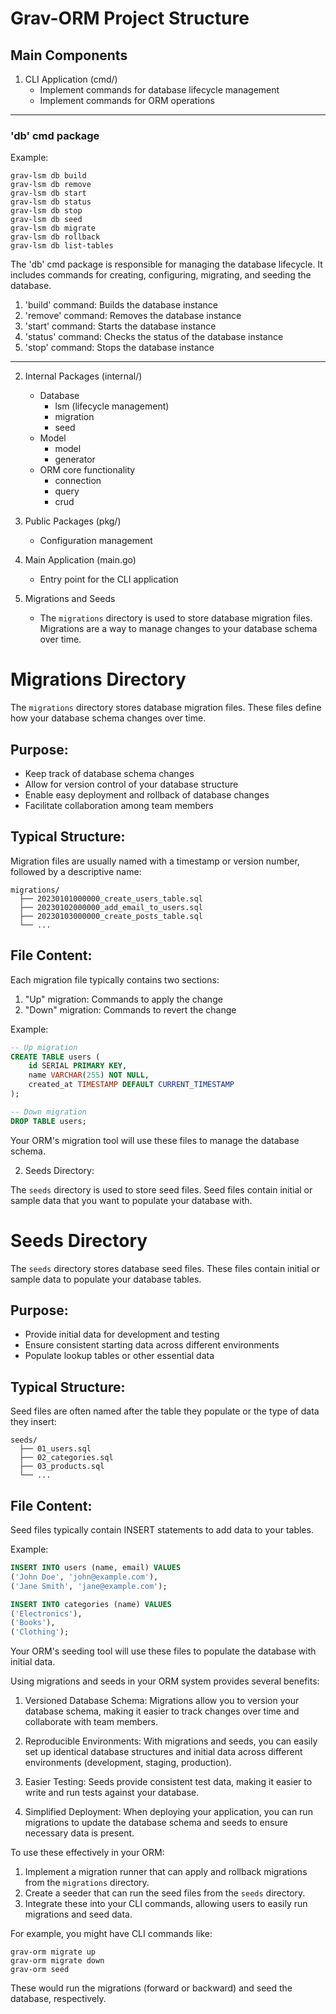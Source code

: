 # Grav-ORM Project Structure

## Main Components

1. CLI Application (cmd/)
    - Implement commands for database lifecycle management
    - Implement commands for ORM operations
---------------------------------------------------------------------------------------------------------------------------
### 'db' cmd package
Example:
```
grav-lsm db build
grav-lsm db remove
grav-lsm db start
grav-lsm db status
grav-lsm db stop
grav-lsm db seed
grav-lsm db migrate
grav-lsm db rollback
grav-lsm db list-tables
```

The 'db' cmd package is responsible for managing the database lifecycle. It includes commands for creating, configuring, migrating, and seeding the database.
1. 'build' command: Builds the database instance
2. 'remove' command: Removes the database instance
3. 'start' command: Starts the database instance
4. 'status' command: Checks the status of the database instance
5. 'stop' command: Stops the database instance
---------------------------------------------------------------------------------------------------------------------------
2. Internal Packages (internal/)
    - Database
      - lsm (lifecycle management)
      - migration
      - seed
    - Model
      - model
      - generator
    - ORM core functionality
        - connection
        - query
        - crud

3. Public Packages (pkg/)
    - Configuration management

4. Main Application (main.go)
    - Entry point for the CLI application

5. Migrations and Seeds
    - The `migrations` directory is used to store database migration files. Migrations are a way to manage changes to your database schema over time.





# Migrations Directory

The `migrations` directory stores database migration files. These files define how your database schema changes over time.

## Purpose:
- Keep track of database schema changes
- Allow for version control of your database structure
- Enable easy deployment and rollback of database changes
- Facilitate collaboration among team members

## Typical Structure:
Migration files are usually named with a timestamp or version number, followed by a descriptive name:

```
migrations/
  ├── 20230101000000_create_users_table.sql
  ├── 20230102000000_add_email_to_users.sql
  ├── 20230103000000_create_posts_table.sql
  └── ...
```

## File Content:
Each migration file typically contains two sections:
1. "Up" migration: Commands to apply the change
2. "Down" migration: Commands to revert the change

Example:
```sql
-- Up migration
CREATE TABLE users (
    id SERIAL PRIMARY KEY,
    name VARCHAR(255) NOT NULL,
    created_at TIMESTAMP DEFAULT CURRENT_TIMESTAMP
);

-- Down migration
DROP TABLE users;
```

Your ORM's migration tool will use these files to manage the database schema.


2. Seeds Directory:

The `seeds` directory is used to store seed files. Seed files contain initial or sample data that you want to populate your database with.





# Seeds Directory

The `seeds` directory stores database seed files. These files contain initial or sample data to populate your database tables.

## Purpose:
- Provide initial data for development and testing
- Ensure consistent starting data across different environments
- Populate lookup tables or other essential data

## Typical Structure:
Seed files are often named after the table they populate or the type of data they insert:

```
seeds/
  ├── 01_users.sql
  ├── 02_categories.sql
  ├── 03_products.sql
  └── ...
```

## File Content:
Seed files typically contain INSERT statements to add data to your tables.

Example:
```sql
INSERT INTO users (name, email) VALUES
('John Doe', 'john@example.com'),
('Jane Smith', 'jane@example.com');

INSERT INTO categories (name) VALUES
('Electronics'),
('Books'),
('Clothing');
```

Your ORM's seeding tool will use these files to populate the database with initial data.


Using migrations and seeds in your ORM system provides several benefits:

1. Versioned Database Schema: Migrations allow you to version your database schema, making it easier to track changes over time and collaborate with team members.

2. Reproducible Environments: With migrations and seeds, you can easily set up identical database structures and initial data across different environments (development, staging, production).

3. Easier Testing: Seeds provide consistent test data, making it easier to write and run tests against your database.

4. Simplified Deployment: When deploying your application, you can run migrations to update the database schema and seeds to ensure necessary data is present.

To use these effectively in your ORM:

1. Implement a migration runner that can apply and rollback migrations from the `migrations` directory.
2. Create a seeder that can run the seed files from the `seeds` directory.
3. Integrate these into your CLI commands, allowing users to easily run migrations and seed data.

For example, you might have CLI commands like:

```
grav-orm migrate up
grav-orm migrate down
grav-orm seed
```

These would run the migrations (forward or backward) and seed the database, respectively.